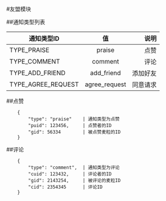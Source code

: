 #友盟模块

##通知类型列表

| 通知类型ID        | 值            | 说明      |
|-------------------|:-------------:|----------:|
| TYPE_PRAISE       | praise        | 点赞      |
| TYPE_COMMENT      | comment       | 评论      |
| TYPE_ADD_FRIEND   | add_friend    | 添加好友  |
| TYPE_AGREE_REQUEST| agree_request | 同意请求  |

##点赞

```
    {
        "type": "praise"    | 通知类型为点赞
        "puid": 123456,     | 点赞者的ID
        "gid": 56334        | 被点赞麦粒的ID
    }
```

##评论

```
    {
        "type": "comment",  | 通知类型为评论
        "cuid": 123432,     | 评论者的ID
        "gid": 2143254,     | 被评论的麦粒ID
        "cid": 2354345      | 评论ID
    }
```
